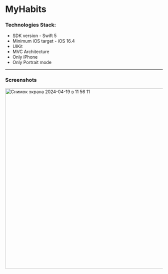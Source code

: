 # MyHabits
### Technologies Stack:
* SDK version - Swift 5
* Minimum iOS target - iOS 16.4
* UIKit
* MVC Architecture
* Only iPhone
* Only Portrait mode

---
### Screenshots
<img width="576" alt="Снимок экрана 2024-04-19 в 11 56 11" src="https://github.com/Zarkan1204/MyHabits/assets/119850620/84728491-e6db-4ace-aecc-f125df3a94d6">
